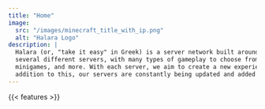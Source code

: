 ```yaml
---
title: "Home"
image:
  src: "/images/minecraft_title_with_ip.png"
  alt: "Halara Logo"
description: |
  Halara (or, "take it easy" in Greek) is a server network built around community with a passion for innovation. We have
  several different servers, with many types of gameplay to choose from, including survival, roleplay, creative, 
  minigames, and more. With each server, we aim to create a new experience that you can't find anywhere else. In 
  addition to this, our servers are constantly being updated and added to, so there's always new features to experience.
---
```


{{< features >}}
